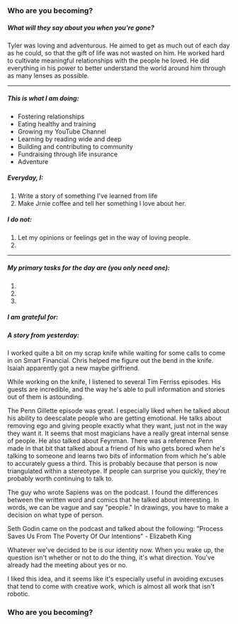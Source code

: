 ### Who are you becoming?

##### What will they say about you when you're gone?

Tyler was loving and adventurous. He aimed to get as much out of each day as he could, so that the gift of life was not wasted on him. He worked hard to cultivate meaningful relationships with the people he loved. He did everything in his power to better understand the world around him through as many lenses as possible.

---

##### This is what I am doing:

- Fostering relationships
- Eating healthy and training
- Growing my YouTube Channel
- Learning by reading wide and deep
- Building and contributing to community
- Fundraising through life insurance
- Adventure


##### Everyday, I:
1. Write a story of something I've learned from life
2. Make Jrnie coffee and tell her something I love about her.
 


##### I do not:
1. Let my opinions or feelings get in the way of loving people.
2. 

---

##### My primary tasks for the day are (you only need one):
1. 
2. 
3. 

##### I am grateful for:



##### A story from yesterday:
I worked quite a bit on my scrap knife while waiting for some calls to come in on Smart Financial. 
Chris helped me figure out the bend in the knife.
Isaiah apparently got a new maybe girlfriend.

While working on the knife, I listened to several Tim Ferriss episodes. His guests are incredible, and the way he's able to pull information and stories out of them is astounding.

The Penn Gillette episode was great. I especially liked when he talked about his ability to deescalate people who are getting emotional. He talks about removing ego and giving people exactly what they want, just not in the way they want it. It seems that most magicians have a really great internal sense of people. He also talked about Feynman. There was a reference Penn made in that bit that talked about a friend of his who gets bored when he's talking to someone and learns two bits of information from which he's able to accurately guess a third. This is probably because that person is now triangulated within a stereotype. If people can surprise you quickly, they're probably worth continuing to talk to.

The guy who wrote Sapiens was on the podcast. I found the differences between the written word and comics that he talked about interesting. In words, we can be vague and say "people." In drawings, you have to make a decision on what type of person. 

Seth Godin came on the podcast and talked about the following:
"Process Saves Us From The Poverty Of Our Intentions" - Elizabeth King

Whatever we've decided to be is our identity now. When you wake up, the question isn't whether or not to do the thing, it's what direction. You've already had the meeting about yes or no. 

I liked this idea, and it seems like it's especially useful in avoiding excuses that tend to come with creative work, which is almost all work that isn't robotic.


### Who are you becoming?